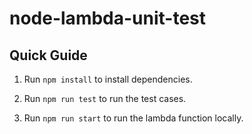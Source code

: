 # node-lambda-unit-test

## Quick Guide

1. Run `npm install` to install dependencies.

2. Run `npm run test` to run the test cases.

3. Run `npm run start` to run the lambda function locally.